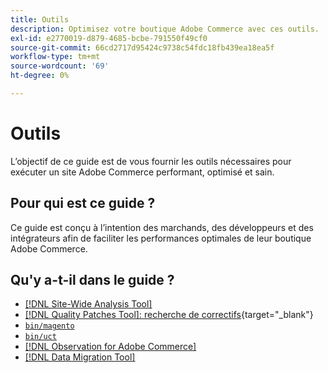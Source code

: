 ```yaml
---
title: Outils
description: Optimisez votre boutique Adobe Commerce avec ces outils.
exl-id: e2770019-d879-4685-bcbe-791550f49cf0
source-git-commit: 66cd2717d95424c9738c54fdc18fb439ea18ea5f
workflow-type: tm+mt
source-wordcount: '69'
ht-degree: 0%

---
```


# Outils

L’objectif de ce guide est de vous fournir les outils nécessaires pour exécuter un site Adobe Commerce performant, optimisé et sain.

## Pour qui est ce guide ?

Ce guide est conçu à l’intention des marchands, des développeurs et des intégrateurs afin de faciliter les performances optimales de leur boutique Adobe Commerce.

## Qu&#39;y a-t-il dans le guide ?

* [[!DNL Site-Wide Analysis Tool]](../tools/site-wide-analysis-tool/intro.md)
* [[!DNL Quality Patches Tool]: recherche de correctifs](https://experienceleague.adobe.com/tools/commerce-quality-patches/index.html){target="_blank"}
* [`bin/magento`](reference/commerce-on-premises.md)
* [`bin/uct`](reference/commerce-on-premises.md)
* [[!DNL Observation for Adobe Commerce]](../tools/observation-for-adobe-commerce/intro.md)
* [[!DNL Data Migration Tool]](data-migration-tool/how-migration-works.md)
